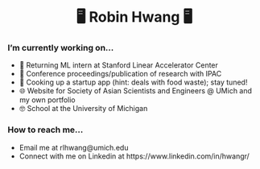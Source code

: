 <h1 align="center">🖥️ Robin Hwang 🖥️</h1>
<h3>I’m currently working on...</h3>
<ul>
  <li> 🧪 Returning ML intern at Stanford Linear Accelerator Center </li>
  <li> 📕 Conference proceedings/publication of research with IPAC </li>
  <li> 🧠 Cooking up a startup app (hint: deals with food waste); stay tuned! </li>
  <li> 🌐 Website for Society of Asian Scientists and Engineers @ UMich and my own portfolio </li>
  <li> 🤓 School at the University of Michigan </li>
</ul>

<h3>How to reach me...</h3>
<ul>
  <li> Email me at rlhwang@umich.edu </li>
  <li> Connect with me on Linkedin at https://www.linkedin.com/in/hwangr/ </li>
</ul>
  

<!--
**rhwang1226/rhwang1226** is a ✨ _special_ ✨ repository because its `README.md` (this file) appears on your GitHub profile.

Here are some ideas to get you started:

- 🔭 I’m currently working on ...
- 🌱 I’m currently learning ...
- 👯 I’m looking to collaborate on ...
- 🤔 I’m looking for help with ...
- 💬 Ask me about ...
- 📫 How to reach me: ...
- 😄 Pronouns: ...
- ⚡ Fun fact: ...
-->
